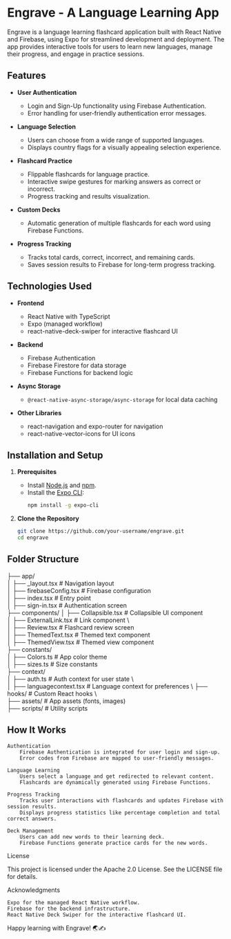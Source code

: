 # Engrave - A Language Learning App

Engrave is a language learning flashcard application built with React Native and Firebase, using Expo for streamlined development and deployment. The app provides interactive tools for users to learn new languages, manage their progress, and engage in practice sessions.

## Features

- **User Authentication**
  - Login and Sign-Up functionality using Firebase Authentication.
  - Error handling for user-friendly authentication error messages.
  
- **Language Selection**
  - Users can choose from a wide range of supported languages.
  - Displays country flags for a visually appealing selection experience.
  
- **Flashcard Practice**
  - Flippable flashcards for language practice.
  - Interactive swipe gestures for marking answers as correct or incorrect.
  - Progress tracking and results visualization.

- **Custom Decks**
  - Automatic generation of multiple flashcards for each word using Firebase Functions.

- **Progress Tracking**
  - Tracks total cards, correct, incorrect, and remaining cards.
  - Saves session results to Firebase for long-term progress tracking.

## Technologies Used

- **Frontend**
  - React Native with TypeScript
  - Expo (managed workflow)
  - react-native-deck-swiper for interactive flashcard UI

- **Backend**
  - Firebase Authentication
  - Firebase Firestore for data storage
  - Firebase Functions for backend logic

- **Async Storage**
  - `@react-native-async-storage/async-storage` for local data caching

- **Other Libraries**
  - react-navigation and expo-router for navigation
  - react-native-vector-icons for UI icons

## Installation and Setup

1. **Prerequisites**
   - Install [Node.js](https://nodejs.org/) and [npm](https://www.npmjs.com/).
   - Install the [Expo CLI](https://docs.expo.dev/get-started/installation/):
     ```bash
     npm install -g expo-cli
     ```

2. **Clone the Repository**
   ```bash
   git clone https://github.com/your-username/engrave.git
   cd engrave

## Folder Structure


├── app/ \
│   ├── _layout.tsx        # Navigation layout \
│   ├── firebaseConfig.tsx # Firebase configuration \
│   ├── index.tsx          # Entry point \
│   ├── sign-in.tsx        # Authentication screen \
├── components/ 
│   ├── Collapsible.tsx    # Collapsible UI component \
│   ├── ExternalLink.tsx   # Link component \ \
│   ├── Review.tsx         # Flashcard review screen \
│   ├── ThemedText.tsx     # Themed text component \
│   ├── ThemedView.tsx     # Themed view component \
├── constants/ \
│   ├── Colors.ts          # App color theme \
│   ├── sizes.ts           # Size constants \
├── context/ \
│   ├── auth.ts            # Auth context for user state \ \
│   ├── languagecontext.tsx # Language context for preferences \ 
├── hooks/                 # Custom React hooks \ \
├── assets/                # App assets (fonts, images) \
├── scripts/               # Utility scripts

## How It Works

    Authentication
        Firebase Authentication is integrated for user login and sign-up.
        Error codes from Firebase are mapped to user-friendly messages.

    Language Learning
        Users select a language and get redirected to relevant content.
        Flashcards are dynamically generated using Firebase Functions.

    Progress Tracking
        Tracks user interactions with flashcards and updates Firebase with session results.
        Displays progress statistics like percentage completion and total correct answers.

    Deck Management
        Users can add new words to their learning deck.
        Firebase Functions generate practice cards for the new words.


License

This project is licensed under the Apache 2.0 License. See the LICENSE file for details.

Acknowledgments

    Expo for the managed React Native workflow.
    Firebase for the backend infrastructure.
    React Native Deck Swiper for the interactive flashcard UI.

Happy learning with Engrave! 🌏✍️
